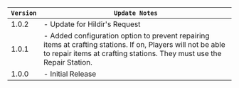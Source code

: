 | `Version` | `Update Notes`                                                                                                                                                                        |
|-----------|---------------------------------------------------------------------------------------------------------------------------------------------------------------------------------------|
| 1.0.2     | - Update for Hildir's Request                                                                                                                                                         |
| 1.0.1     | - Added configuration option to prevent repairing items at crafting stations. If on, Players will not be able to repair items at crafting stations. They must use the Repair Station. |
| 1.0.0     | - Initial Release                                                                                                                                                                     |